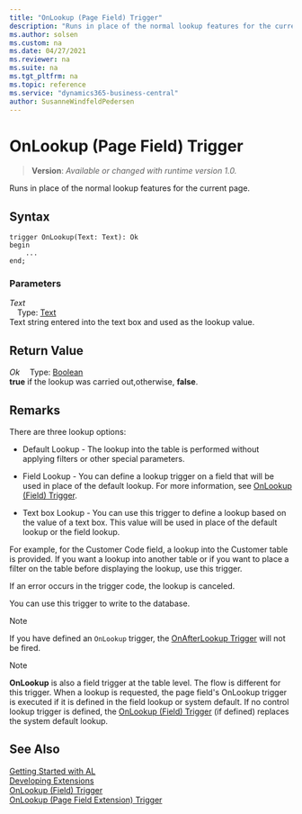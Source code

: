 ```yaml
---
title: "OnLookup (Page Field) Trigger"
description: "Runs in place of the normal lookup features for the current page."
ms.author: solsen
ms.custom: na
ms.date: 04/27/2021
ms.reviewer: na
ms.suite: na
ms.tgt_pltfrm: na
ms.topic: reference
ms.service: "dynamics365-business-central"
author: SusanneWindfeldPedersen
---
```

[//]: # (START>DO_NOT_EDIT)
[//]: # (IMPORTANT:Do not edit any of the content between here and the END>DO_NOT_EDIT.)
[//]: # (Any modifications should be made in the .xml files in the ModernDev repo.)

# OnLookup (Page Field) Trigger
> **Version**: _Available or changed with runtime version 1.0._

Runs in place of the normal lookup features for the current page.


## Syntax
```
trigger OnLookup(Text: Text): Ok
begin
    ...
end;
```

### Parameters

*Text*  
&emsp;Type: [Text](../../methods-auto/text/text-data-type.md)  
Text string entered into the text box and used as the lookup value.  


## Return Value

*Ok*
&emsp;Type: [Boolean](../../methods-auto/boolean/boolean-data-type.md)  
**true** if the lookup was carried out,otherwise, **false**.

[//]: # (IMPORTANT: END>DO_NOT_EDIT)

## Remarks

There are three lookup options:  

- Default Lookup - The lookup into the table is performed without applying filters or other special parameters.  

- Field Lookup - You can define a lookup trigger on a field that will be used in place of the default lookup. For more information, see [OnLookup (Field) Trigger](../field/devenv-onlookup-field-trigger.md).  

- Text box Lookup - You can use this trigger to define a lookup based on the value of a text box. This value will be used in place of the default lookup or the field lookup.  

For example, for the Customer Code field, a lookup into the Customer table is provided. If you want a lookup into another table or if you want to place a filter on the table before displaying the lookup, use this trigger.  

If an error occurs in the trigger code, the lookup is canceled.  

You can use this trigger to write to the database.  

> [!NOTE]  
> If you have defined an `OnLookup` trigger, the [OnAfterLookup Trigger](devenv-onafterlookup-pagefield-trigger.md) will not be fired.


> [!NOTE]  
> **OnLookup** is also a field trigger at the table level. The flow is different for this trigger. When a lookup is requested, the page field's OnLookup trigger is executed if it is defined in the field lookup or system default. If no control lookup trigger is defined, the [OnLookup (Field) Trigger](../field/devenv-onlookup-field-trigger.md) \(if defined\) replaces the system default lookup.  

## See Also  
[Getting Started with AL](../../devenv-get-started.md)  
[Developing Extensions](../../devenv-dev-overview.md)  
[OnLookup (Field) Trigger](../field/devenv-onlookup-field-trigger.md)  
[OnLookup (Page Field Extension) Trigger](../pagefieldextension/devenv-onlookup-pagefieldextension-trigger.md)
